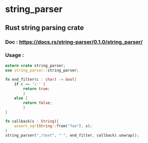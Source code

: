 # string_parser
## Rust string parsing crate
### Doc : https://docs.rs/string-parser/0.1.0/string_parser/
### Usage :
```Rust
extern crate string_parser;
use string_parser::string_parser; 
 
fn end_filter(c : char) -> bool{            
    if c == '\'' {
        return true;
        }
    else {
        return false;
        }   
}
 
fn callback(s : String){
    assert_eq!(String::from("foo"), s);
}
string_parser("./text", "'", end_filter, callback).unwrap();
```

